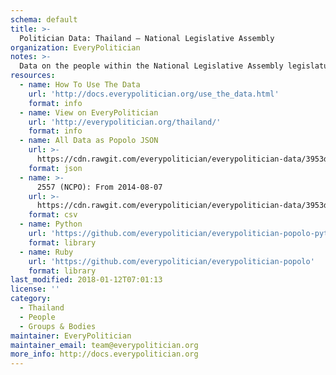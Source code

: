 ```yaml
---
schema: default
title: >-
  Politician Data: Thailand — National Legislative Assembly
organization: EveryPolitician
notes: >-
  Data on the people within the National Legislative Assembly legislature of Thailand.
resources:
  - name: How To Use The Data
    url: 'http://docs.everypolitician.org/use_the_data.html'
    format: info
  - name: View on EveryPolitician
    url: 'http://everypolitician.org/thailand/'
    format: info
  - name: All Data as Popolo JSON
    url: >-
      https://cdn.rawgit.com/everypolitician/everypolitician-data/3953dd37da1975e38df39762130bb57cdc5f7674/data/Thailand/National_Legislative_Assembly/ep-popolo-v1.0.json
    format: json
  - name: >-
      2557 (NCPO): From 2014-08-07
    url: >-
      https://cdn.rawgit.com/everypolitician/everypolitician-data/3953dd37da1975e38df39762130bb57cdc5f7674/data/Thailand/National_Legislative_Assembly/term-2557.csv
    format: csv
  - name: Python
    url: 'https://github.com/everypolitician/everypolitician-popolo-python'
    format: library
  - name: Ruby
    url: 'https://github.com/everypolitician/everypolitician-popolo'
    format: library
last_modified: 2018-01-12T07:01:13
license: ''
category:
  - Thailand
  - People
  - Groups & Bodies
maintainer: EveryPolitician
maintainer_email: team@everypolitician.org
more_info: http://docs.everypolitician.org
---
```

